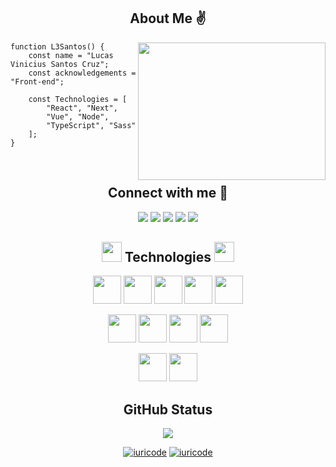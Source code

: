 <h2 align="center"> About Me ✌️</h2>

<img align="right" width="300" height="220" src="https://i2.wp.com/allhtaccess.info/wp-content/uploads/2018/03/programming.gif?fit=1281%2C716&ssl=1" />

```Js
function L3Santos() {
    const name = "Lucas Vinicius Santos Cruz";
    const acknowledgements = "Front-end";

    const Technologies = [
        "React", "Next",
        "Vue", "Node",
        "TypeScript", "Sass"
    ];
}
```
</br>

<h2 align="center"> Connect with me 🤝</h2> 
<p align="center">
  <a href="mailto:lucasviniciuscruz2020@gmail.com?subject= contate me&body=" alt="Gmail">
  <img src="https://img.shields.io/badge/-Gmail-FF0000?style=flat-square&labelColor=FF0000&logo=gmail&logoColor=white&link=LINK-DO-SEU-GMAIL" /></a>

  <a href="https://www.linkedin.com/in/lucas-santos0235647/" alt="LinkedIn">
  <img src="https://img.shields.io/badge/-Linkedin-0e76a8?style=flat-square&logo=Linkedin&logoColor=white&link=LINK-DO-SEU-LINKEDIN" /></a>

  <a href="https://wa.me/5586998182110" alt="WhatsApp">
  <img src="https://img.shields.io/badge/-WhatsApp-25d366?style=flat-square&labelColor=25d366&logo=whatsapp&logoColor=white&link=API-DO-SEU-WHATSAPP"/></a>

  <a href="#" alt="Facebook">
  <img src="https://img.shields.io/badge/-Facebook-3b5998?style=flat-square&labelColor=3b5998&logo=facebook&logoColor=white&link=LINK-DO-SEU-FACEBOOK"/></a>

  <a href="https://www.instagram.com/luka_santos_/" alt="Instagram">
  <img src="https://img.shields.io/badge/-Instagram-DF0174?style=flat-square&labelColor=DF0174&logo=instagram&logoColor=white&link=https://www.instagram.com/luka_santos_/"/></a>
</p>

<h2  align="center"> 
  <img src = "https://media2.giphy.com/media/QssGEmpkyEOhBCb7e1/giphy.gif?cid=ecf05e47a0n3gi1bfqntqmob8g9aid1oyj2wr3ds3mg700bl&rid=giphy.gif" width = 32px height=32px >  
  Technologies 
  <img src = "https://media2.giphy.com/media/QssGEmpkyEOhBCb7e1/giphy.gif?cid=ecf05e47a0n3gi1bfqntqmob8g9aid1oyj2wr3ds3mg700bl&rid=giphy.gif" width = 32px height=32px >
</h2>

<div  align="center">
  <code><img height="45" src="https://cdn.jsdelivr.net/gh/devicons/devicon/icons/react/react-original.svg"></code>
  <code><img height="45" src="https://cdn.jsdelivr.net/gh/devicons/devicon@latest/icons/nextjs/nextjs-original.svg" /></code>
  <code><img height="45" src="https://cdn.jsdelivr.net/gh/devicons/devicon@latest/icons/django/django-plain.svg" /></code>
  <code><img height="45" src="https://cdn.jsdelivr.net/gh/devicons/devicon@latest/icons/sass/sass-original.svg" /></code>
  <code><img height="45" src="https://cdn.jsdelivr.net/gh/devicons/devicon@latest/icons/tailwindcss/tailwindcss-original.svg" /></code>
  
  <code><img height="45" src="https://cdn.jsdelivr.net/gh/devicons/devicon/icons/typescript/typescript-plain.svg"></code>
  <code><img height="45" src="https://cdn.jsdelivr.net/gh/devicons/devicon@latest/icons/nodejs/nodejs-original-wordmark.svg" /></code>
  <code><img height="45" src="https://cdn.jsdelivr.net/gh/devicons/devicon@latest/icons/python/python-original.svg" /></code>
  <code><img height="45" src="https://cdn.jsdelivr.net/gh/devicons/devicon@latest/icons/php/php-original.svg" /></code>

  <code><img height="45" src="https://cdn.jsdelivr.net/gh/devicons/devicon@latest/icons/postgresql/postgresql-original.svg" /></code>
  <code><img height="45" src="https://cdn.jsdelivr.net/gh/devicons/devicon@latest/icons/prisma/prisma-original.svg" /></code>
</div>

<h2 align="center"> GitHub Status </h2>
<p align="center">
  <img src="http://github-readme-streak-stats.herokuapp.com?user=L3Santos&theme=dark&hide_border=true&date_format=j%2Fn%5B%2FY%5D"></img>
</p>

<div align="center">

[![iuricode](https://github-readme-stats.vercel.app/api/top-langs/?username=L3Santos&theme=dark&hide_langs_below=1)](https://github.com/anuraghazra/github-readme-stats)
[![iuricode](https://github-readme-stats.vercel.app/api?username=L3Santos&theme=dark)](https://github.com/anuraghazra/github-readme-stats)

</div>

